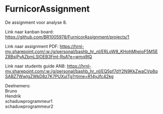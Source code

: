 # FurnicorAssignment

De assignment voor analyse 8. 

Link naar kanban board: https://github.com/BR1005978/FurnicorAssignment/projects/1

Link naar assignment PDF: https://hrnl-my.sharepoint.com/:w:/g/personal/bashb_hr_nl/ERLoW8_KHohMheioF5M5EZ8BsjPyAZbmLSlOEB3Fmt-RsA?e=wmq9lQ

Link naar students guide AN8: https://hrnl-my.sharepoint.com/:w:/g/personal/bashb_hr_nl/EQ5pf7dY2N9KkZwaCVp8qSABZ7WwIgZWkD8z7K7PUXulTg?rtime=R14yJfc42kg

Deelnemers:  
Bruno  
Hendrik   
schaduwprogrammeur1   
schaduwprogrammeur2  


